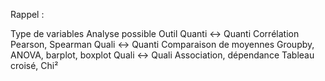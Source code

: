 Rappel : 

Type de variables	Analyse possible                    Outil
Quanti ↔ Quanti	    Corrélation	Pearson, Spearman
Quali ↔ Quanti	    Comparaison de moyennes	            Groupby, ANOVA, barplot, boxplot
Quali ↔ Quali	    Association, dépendance	            Tableau croisé, Chi²
